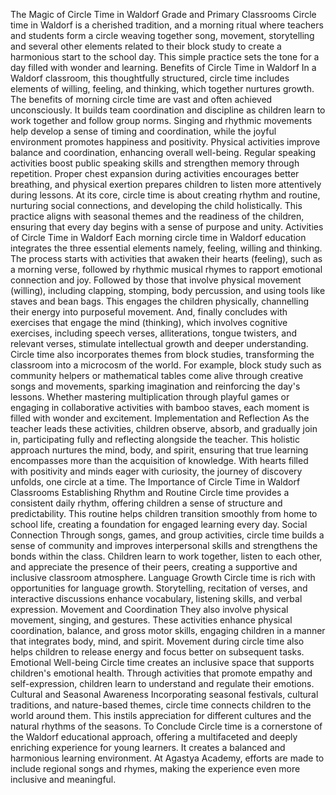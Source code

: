 The Magic of Circle Time in Waldorf Grade and Primary Classrooms
Circle time in Waldorf is a cherished tradition, and a morning ritual where teachers and students form a circle weaving together song, movement, storytelling and several other elements related to their block study to create a harmonious start to the school day. This simple practice sets the tone for a day filled with wonder and learning. 
Benefits of Circle Time in Waldorf
In a Waldorf classroom, this thoughtfully structured, circle time includes elements of willing, feeling, and thinking, which together nurtures growth. The benefits of morning circle time are vast and often achieved unconsciously. 
It builds team coordination and discipline as children learn to work together and follow group norms. Singing and rhythmic movements help develop a sense of timing and coordination, while the joyful environment promotes happiness and positivity. Physical activities improve balance and coordination, enhancing overall well-being. Regular speaking activities boost public speaking skills and strengthen memory through repetition. Proper chest expansion during activities encourages better breathing, and physical exertion prepares children to listen more attentively during lessons.
At its core, circle time is about creating rhythm and routine, nurturing social connections, and developing the child holistically. This practice aligns with seasonal themes and the readiness of the children, ensuring that every day begins with a sense of purpose and unity.
Activities of Circle Time in Waldorf 
Each morning circle time in Waldorf education integrates the three essential elements namely, feeling, willing and thinking. 
The process starts with activities that awaken their hearts (feeling), such as a morning verse, followed by rhythmic musical rhymes to rapport emotional connection and joy. 
Followed by those that involve physical movement (willing), including clapping, stomping, body percussion, and using tools like staves and bean bags. This engages the children physically, channelling their energy into purposeful movement. 
And, finally concludes with exercises that engage the mind (thinking), which involves cognitive exercises, including speech verses, alliterations, tongue twisters, and relevant verses, stimulate intellectual growth and deeper understanding.
Circle time also incorporates themes from block studies, transforming the classroom into a microcosm of the world. For example, block study such as community helpers or mathematical tables come alive through creative songs and movements, sparking imagination and reinforcing the day's lessons. Whether mastering multiplication through playful games or engaging in collaborative activities with bamboo staves, each moment is filled with wonder and excitement.
Implementation and Reflection
As the teacher leads these activities, children observe, absorb, and gradually join in, participating fully and reflecting alongside the teacher. This holistic approach nurtures the mind, body, and spirit, ensuring that true learning encompasses more than the acquisition of knowledge. With hearts filled with positivity and minds eager with curiosity, the journey of discovery unfolds, one circle at a time.
The Importance of Circle Time in Waldorf Classrooms
Establishing Rhythm and Routine
Circle time provides a consistent daily rhythm, offering children a sense of structure and predictability. This routine helps children transition smoothly from home to school life, creating a foundation for engaged learning every day.
Social Connection
Through songs, games, and group activities, circle time builds a sense of community and improves interpersonal skills and strengthens the bonds within the class. Children learn to work together, listen to each other, and appreciate the presence of their peers, creating a supportive and inclusive classroom atmosphere.
Language Growth
Circle time is rich with opportunities for language growth. Storytelling, recitation of verses, and interactive discussions enhance vocabulary, listening skills, and verbal expression. 
Movement and Coordination
They also involve physical movement, singing, and gestures. These activities enhance physical coordination, balance, and gross motor skills, engaging children in a manner that integrates body, mind, and spirit. Movement during circle time also helps children to release energy and focus better on subsequent tasks.
Emotional Well-being
Circle time creates an inclusive space that supports children's emotional health. Through activities that promote empathy and self-expression, children learn to understand and regulate their emotions. 
Cultural and Seasonal Awareness
Incorporating seasonal festivals, cultural traditions, and nature-based themes, circle time connects children to the world around them. This instils appreciation for different cultures and the natural rhythms of the seasons.
To Conclude
Circle time is a cornerstone of the Waldorf educational approach, offering a multifaceted and deeply enriching experience for young learners. It creates a balanced and harmonious learning environment. At Agastya Academy, efforts are made to include regional songs and rhymes, making the experience even more inclusive and meaningful.

